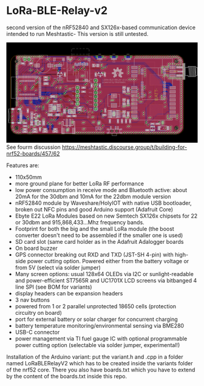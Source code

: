 # LoRa-BLE-Relay-v2
second version of the nRF52840 and SX126x-based communication device intended to run Meshtastic-
This version is still untested.

![LoraRelayV2](https://github.com/BigCorvus/LoRa-BLE-Relay-v2/blob/master/relay2.0.png)  
See fourm discussion https://meshtastic.discourse.group/t/building-for-nrf52-boards/457/62  

Features are: 
- 110x50mm  
- more ground plane for better LoRa RF performance
- low power consumption in receive mode and Bluetooth active: about 20mA for the 30dbm and 10mA for the 22dbm module version  
- nRF52840 module by Waveshare/HolyIOT with native USB bootloader, broken out NFC pins and good Arduino support (Adafruit Core)  
- Ebyte E22 LoRa Modules based on new Semtech SX126x chipsets for 22 or 30dbm and 915,868,433...Mhz frequency bands. 
- Footprint for both the big and the small LoRa module (the boost converter doesn't need to be assembled if the smaller one is used)  
- SD card slot (same card holder as in the Adafruit Adalogger boards  
- On board buzzer  
- GPS connector breaking out RXD and TXD (JST-SH 4-pin) with high-side power cutting option. Powered either from the battery voltage or from 5V (select via solder jumper)  
- Many screen options: usual 128x64 OLEDs via I2C or sunlight-readable and power-efficient ST7565R and UC1701X LCD screens via bitbanged 4 line SPI (see BOM for variants)  
- display headers can be expansion headers  
- 3 nav buttons  
- powered from 1 or 2 parallel unprotected 18650 cells (protection circuitry on board)  
- port for external battery or solar charger for concurrent charging  
- battery temperature monitoring/environmental sensing via BME280  
- USB-C connector
- power management via TI fuel gauge IC with optional programmable power cutting option  (selectable via solder jumper, experimental!) 


Installation of the Arduino variant: put the variant.h and .cpp in a folder named LoRaBLERelayV2 which has to be created inside the variants folder of the nrf52 core. There you also have boards.txt which you have to extend by the content of the boards.txt inside this repo.  
